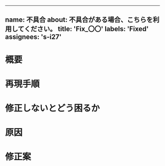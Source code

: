 <!-- Keep a changelogの
Added
Changed
Deprecated
Fixed
Removed
Security
Onboarding
 -->

---
name: 不具合
about: 不具合がある場合、こちらを利用してください。
title: 'Fix_〇〇'
labels: 'Fixed'
assignees: 's-i27'
---

# 概要

# 再現手順

# 修正しないとどう困るか

# 原因

# 修正案
